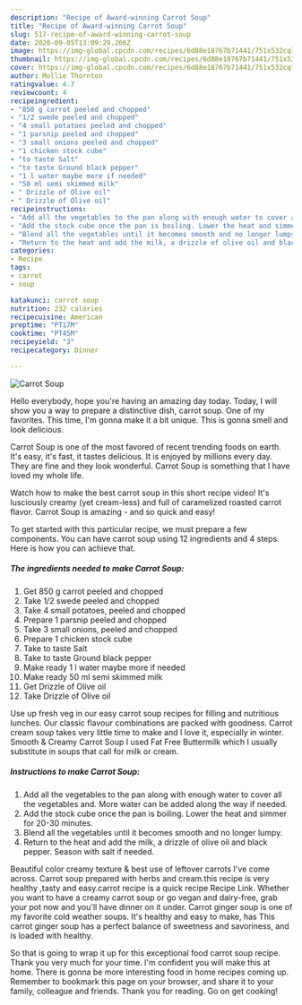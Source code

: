 ```yaml
---
description: "Recipe of Award-winning Carrot Soup"
title: "Recipe of Award-winning Carrot Soup"
slug: 517-recipe-of-award-winning-carrot-soup
date: 2020-09-05T13:09:29.266Z
image: https://img-global.cpcdn.com/recipes/6d88e18767b71441/751x532cq70/carrot-soup-recipe-main-photo.jpg
thumbnail: https://img-global.cpcdn.com/recipes/6d88e18767b71441/751x532cq70/carrot-soup-recipe-main-photo.jpg
cover: https://img-global.cpcdn.com/recipes/6d88e18767b71441/751x532cq70/carrot-soup-recipe-main-photo.jpg
author: Mollie Thornton
ratingvalue: 4.7
reviewcount: 4
recipeingredient:
- "850 g carrot peeled and chopped"
- "1/2 swede peeled and chopped"
- "4 small potatoes peeled and chopped"
- "1 parsnip peeled and chopped"
- "3 small onions peeled and chopped"
- "1 chicken stock cube"
- "to taste Salt"
- "to taste Ground black pepper"
- "1 l water maybe more if needed"
- "50 ml semi skimmed milk"
- " Drizzle of Olive oil"
- " Drizzle of Olive oil"
recipeinstructions:
- "Add all the vegetables to the pan along with enough water to cover all the vegetables and. More water can be added along the way if needed."
- "Add the stock cube once the pan is boiling. Lower the heat and simmer for 20-30 minutes."
- "Blend all the vegetables until it becomes smooth and no longer lumpy."
- "Return to the heat and add the milk, a drizzle of olive oil and black pepper. Season with salt if needed."
categories:
- Recipe
tags:
- carrot
- soup

katakunci: carrot soup 
nutrition: 232 calories
recipecuisine: American
preptime: "PT17M"
cooktime: "PT45M"
recipeyield: "3"
recipecategory: Dinner

---
```



![Carrot Soup](https://img-global.cpcdn.com/recipes/6d88e18767b71441/751x532cq70/carrot-soup-recipe-main-photo.jpg)

Hello everybody, hope you're having an amazing day today. Today, I will show you a way to prepare a distinctive dish, carrot soup. One of my favorites. This time, I'm gonna make it a bit unique. This is gonna smell and look delicious.

Carrot Soup is one of the most favored of recent trending foods on earth. It's easy, it's fast, it tastes delicious. It is enjoyed by millions every day. They are fine and they look wonderful. Carrot Soup is something that I have loved my whole life.

Watch how to make the best carrot soup in this short recipe video! It&#39;s lusciously creamy (yet cream-less) and full of caramelized roasted carrot flavor. Carrot Soup is amazing - and so quick and easy!


To get started with this particular recipe, we must prepare a few components. You can have carrot soup using 12 ingredients and 4 steps. Here is how you can achieve that.

<!--inarticleads1-->

##### The ingredients needed to make Carrot Soup:

1. Get 850 g carrot peeled and chopped
1. Take 1/2 swede peeled and chopped
1. Take 4 small potatoes, peeled and chopped
1. Prepare 1 parsnip peeled and chopped
1. Take 3 small onions, peeled and chopped
1. Prepare 1 chicken stock cube
1. Take to taste Salt
1. Take to taste Ground black pepper
1. Make ready 1 l water maybe more if needed
1. Make ready 50 ml semi skimmed milk
1. Get  Drizzle of Olive oil
1. Take  Drizzle of Olive oil


Use up fresh veg in our easy carrot soup recipes for filling and nutritious lunches. Our classic flavour combinations are packed with goodness. Carrot cream soup takes very little time to make and I love it, especially in winter. Smooth &amp; Creamy Carrot Soup I used Fat Free Buttermilk which I usually substitute in soups that call for milk or cream. 

<!--inarticleads2-->

##### Instructions to make Carrot Soup:

1. Add all the vegetables to the pan along with enough water to cover all the vegetables and. More water can be added along the way if needed.
1. Add the stock cube once the pan is boiling. Lower the heat and simmer for 20-30 minutes.
1. Blend all the vegetables until it becomes smooth and no longer lumpy.
1. Return to the heat and add the milk, a drizzle of olive oil and black pepper. Season with salt if needed.


Beautiful color creamy texture &amp; best use of leftover carrots I&#39;ve come across. Carrot soup prepared with herbs and cream.this recipe is very healthy ,tasty and easy.carrot recipe is a quick recipe Recipe Link. Whether you want to have a creamy carrot soup or go vegan and dairy-free, grab your pot now and you&#39;ll have dinner on it under. Carrot ginger soup is one of my favorite cold weather soups. It&#39;s healthy and easy to make, has This carrot ginger soup has a perfect balance of sweetness and savoriness, and is loaded with healthy. 

So that is going to wrap it up for this exceptional food carrot soup recipe. Thank you very much for your time. I'm confident you will make this at home. There is gonna be more interesting food in home recipes coming up. Remember to bookmark this page on your browser, and share it to your family, colleague and friends. Thank you for reading. Go on get cooking!
